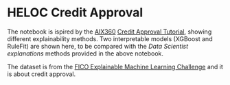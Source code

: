 # HELOC Credit Approval
The notebook is ispired by the [AIX360](https://aix360.mybluemix.net/) [Credit Approval Tutorial](https://github.com/gianluigilopardo/AIX360/blob/master/examples/tutorials/HELOC.ipynb), showing different explainability methods.
Two interpretable models (XGBoost and RuleFit) are shown here, to be compared with the *Data Scientist explanations* methods provided in the above notebook.

The dataset is from the [FICO Explainable Machine Learning Challenge](https://community.fico.com/s/explainable-machine-learning-challenge) and it is about credit approval.
